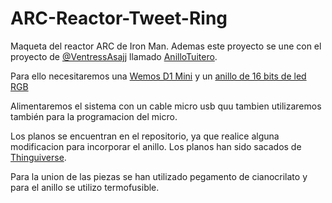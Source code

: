 # ARC-Reactor-Tweet-Ring
Maqueta del reactor ARC de Iron Man.
Ademas este proyecto se une con el proyecto de [@VentressAsajj](https://github.com/VentressAsajj) llamado [AnilloTuitero](https://github.com/VentressAsajj/AnilloTuitero).

Para ello necesitaremos una [Wemos D1 Mini](https://es.aliexpress.com/item/32968761711.html?src=google&src=google&albch=shopping&acnt=494-037-6276&isdl=y&slnk=&plac=&mtctp=&albbt=Google_7_shopping&aff_platform=google&aff_short_key=UneMJZVf&&albagn=888888&albcp=2047572441&albag=80829465588&trgt=743612850714&crea=es32968761711&netw=u&device=c&gclid=Cj0KCQjwjcfzBRCHARIsAO-1_OoQTOGVQXVqFHZmssc2gQSYVl-kh2MX3HGtt8jgqwsZH5PvmLonhasaAtjBEALw_wcB&gclsrc=aw.ds) y un [anillo de 16 bits de led RGB](https://es.aliexpress.com/item/32834127593.html?spm=a2g0s.9042311.0.0.274263c0aHz7a5)

Alimentaremos el sistema con un cable micro usb quu tambien utilizaremos también para la programacion del micro.

Los planos se encuentran en el repositorio, ya que realice alguna modificacion para incorporar el anillo. Los planos han sido sacados de [Thinguiverse](https://www.thingiverse.com/thing:2036876).

Para la union de las piezas se han utilizado pegamento de cianocrilato y para el anillo se utilizo termofusible.
